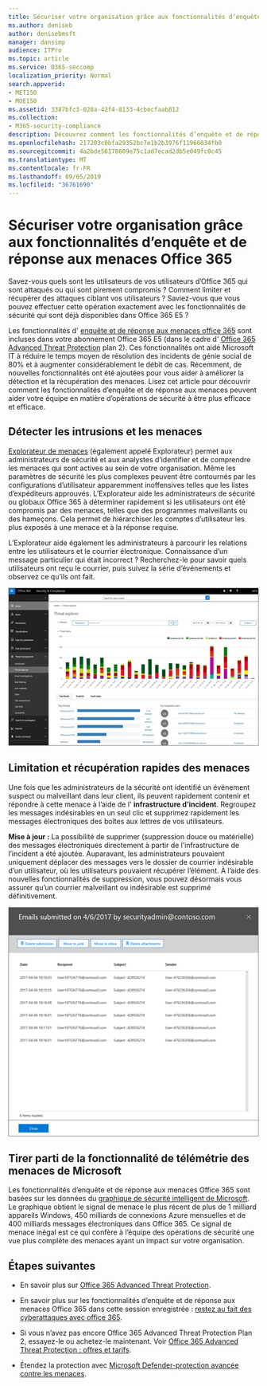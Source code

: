 ```yaml
---
title: Sécuriser votre organisation grâce aux fonctionnalités d’enquête et de réponse aux menaces Office 365
ms.author: deniseb
author: denisebmsft
manager: dansimp
audience: ITPro
ms.topic: article
ms.service: O365-seccomp
localization_priority: Normal
search.appverid:
- MET150
- MOE150
ms.assetid: 3387bfc3-028a-42f4-8133-4cbecfaab812
ms.collection:
- M365-security-compliance
description: Découvrez comment les fonctionnalités d’enquête et de réponse aux menaces Office 365 peuvent aider votre organisation à détecter les intrusions et les menaces, ainsi qu’à limiter et récupérer rapidement les menaces.
ms.openlocfilehash: 217203c0bfa29352bc7e1b2b3976f11966034fb0
ms.sourcegitcommit: 4a2bde56178609e75c1ad7ecad2db5e049fc0c45
ms.translationtype: MT
ms.contentlocale: fr-FR
ms.lasthandoff: 09/05/2019
ms.locfileid: "36761690"
---
```

# <a name="keep-your-organization-safe-with-office-365-threat-investigation-and-response-capabilities"></a>Sécuriser votre organisation grâce aux fonctionnalités d’enquête et de réponse aux menaces Office 365

Savez-vous quels sont les utilisateurs de vos utilisateurs d’Office 365 qui sont attaqués ou qui sont pirement compromis ? Comment limiter et récupérer des attaques ciblant vos utilisateurs ? Saviez-vous que vous pouvez effectuer cette opération exactement avec les fonctionnalités de sécurité qui sont déjà disponibles dans Office 365 E5 ? 
  
Les fonctionnalités d' [enquête et de réponse aux menaces office 365](office-365-ti.md) sont incluses dans votre abonnement Office 365 E5 (dans le cadre d' [Office 365 Advanced Threat Protection](office-365-atp.md) plan 2). Ces fonctionnalités ont aidé Microsoft IT à réduire le temps moyen de résolution des incidents de génie social de 80% et à augmenter considérablement le débit de cas. Récemment, de nouvelles fonctionnalités ont été ajoutées pour vous aider à améliorer la détection et la récupération des menaces. Lisez cet article pour découvrir comment les fonctionnalités d’enquête et de réponse aux menaces peuvent aider votre équipe en matière d’opérations de sécurité à être plus efficace et efficace.
  
## <a name="detect-intrusions-and-threats"></a>Détecter les intrusions et les menaces

[Explorateur de menaces](threat-explorer.md) (également appelé Explorateur) permet aux administrateurs de sécurité et aux analystes d’identifier et de comprendre les menaces qui sont actives au sein de votre organisation. Même les paramètres de sécurité les plus complexes peuvent être contournés par les configurations d’utilisateur apparemment inoffensives telles que les listes d’expéditeurs approuvés. L’Explorateur aide les administrateurs de sécurité ou globaux Office 365 à déterminer rapidement si les utilisateurs ont été compromis par des menaces, telles que des programmes malveillants ou des hameçons. Cela permet de hiérarchiser les comptes d’utilisateur les plus exposés à une menace et à la réponse requise. 
  
L’Explorateur aide également les administrateurs à parcourir les relations entre les utilisateurs et le courrier électronique. Connaissance d’un message particulier qui était incorrect ? Recherchez-le pour savoir quels utilisateurs ont reçu le courrier, puis suivez la série d’événements et observez ce qu’ils ont fait.

![Capture d’écran de l’Explorateur de menaces dans Office 365, codée en couleur par une famille de programmes malveillants](media/591338dd-252a-437d-b5f2-87aa42e74b0c.png)
  
## <a name="quickly-mitigate-and-recover-from-threats"></a>Limitation et récupération rapides des menaces

Une fois que les administrateurs de la sécurité ont identifié un événement suspect ou malveillant dans leur client, ils peuvent rapidement contenir et répondre à cette menace à l’aide de l' **infrastructure d’incident**. Regroupez les messages indésirables en un seul clic et supprimez rapidement les messages électroniques des boîtes aux lettres de vos utilisateurs. 
  
 **Mise à jour :** La possibilité de supprimer (suppression douce ou matérielle) des messages électroniques directement à partir de l’infrastructure de l’incident a été ajoutée. Auparavant, les administrateurs pouvaient uniquement déplacer des messages vers le dossier de courrier indésirable d’un utilisateur, où les utilisateurs pouvaient récupérer l’élément. À l’aide des nouvelles fonctionnalités de suppression, vous pouvez désormais vous assurer qu’un courrier malveillant ou indésirable est supprimé définitivement. 
    
![Capture d’écran de la liste des messages de correction d’incidents](media/9d8452d3-d8d2-4b26-81f9-76396e08dd17.png)
  
## <a name="leverage-the-threat-telemetry-of-microsoft"></a>Tirer parti de la fonctionnalité de télémétrie des menaces de Microsoft

Les fonctionnalités d’enquête et de réponse aux menaces Office 365 sont basées sur les données du [graphique de sécurité intelligent de Microsoft](https://go.microsoft.com/fwlink/?linkid=2036223). Le graphique obtient le signal de menace le plus récent de plus de 1 milliard appareils Windows, 450 milliards de connexions Azure mensuelles et de 400 milliards messages électroniques dans Office 365. Ce signal de menace inégal est ce qui confère à l’équipe des opérations de sécurité une vue plus complète des menaces ayant un impact sur votre organisation. 
  
## <a name="next-steps"></a>Étapes suivantes

- En savoir plus sur [Office 365 Advanced Threat Protection](office-365-atp.md).

- En savoir plus sur les fonctionnalités d’enquête et de réponse aux menaces Office 365 dans cette session enregistrée : [restez au fait des cyberattaques avec office 365](https://myignite.microsoft.com/videos/53723).

- Si vous n’avez pas encore Office 365 Advanced Threat Protection Plan 2, essayez-le ou achetez-le maintenant. Voir [Office 365 Advanced Threat Protection : offres et tarifs](https://products.office.com/exchange/advance-threat-protection#pmg-allup-content).
    
- Étendez la protection avec [Microsoft Defender-protection avancée contre les menaces](https://docs.microsoft.com/windows/security/threat-protection/microsoft-defender-atp/microsoft-defender-advanced-threat-protection).